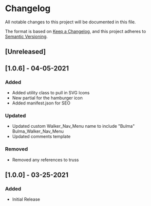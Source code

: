 # Changelog
All notable changes to this project will be documented in this file.

The format is based on [Keep a Changelog](https://keepachangelog.com/en/1.0.0/),
and this project adheres to [Semantic Versioning](https://semver.org/spec/v2.0.0.html).

## [Unreleased]

## [1.0.6] - 04-05-2021

### Added
- Added utility class to pull in SVG Icons
- New partial for the hamburger icon
- Added manifest.json for SEO

### Updated
- Updated custom Walker_Nav_Menu name to include "Bulma" Bulma_Walker_Nav_Menu
- Updated comments template

### Removed
- Removed any references to truss

## [1.0.0] - 03-25-2021
### Added
- Initial Release
